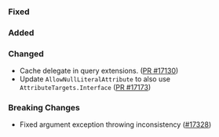 ### Fixed

### Added

### Changed

* Cache delegate in query extensions. ([PR #17130](https://github.com/dotnet/fsharp/pull/17130))
* Update `AllowNullLiteralAttribute` to also use `AttributeTargets.Interface` ([PR #17173](https://github.com/dotnet/fsharp/pull/17173))

### Breaking Changes

* Fixed argument exception throwing inconsistency ([#17328](https://github.com/dotnet/fsharp/pull/17328))
